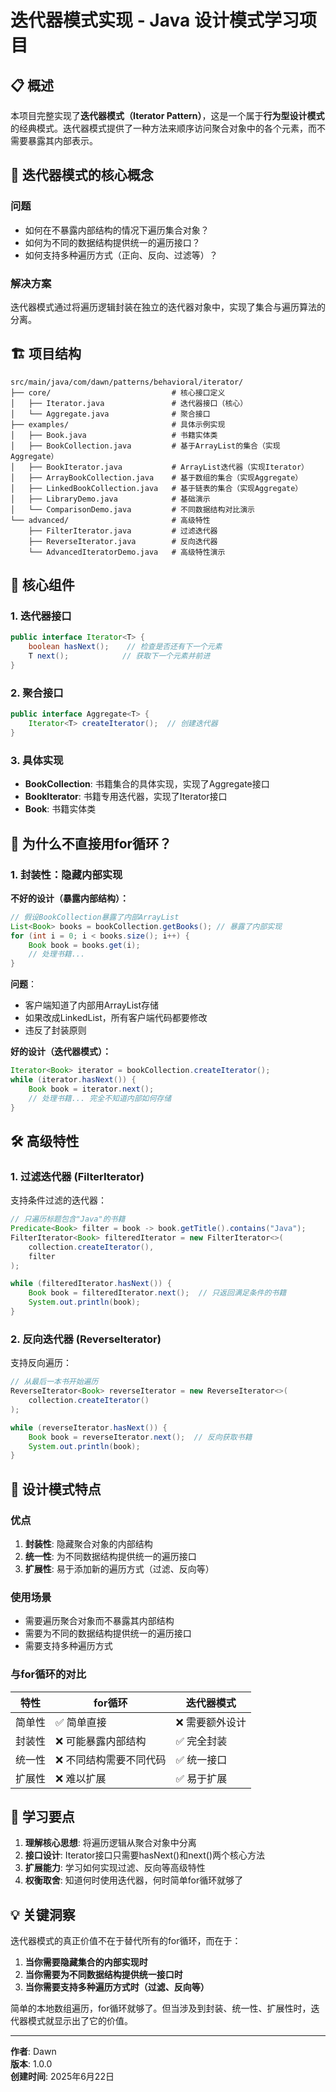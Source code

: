 # 迭代器模式实现 - Java 设计模式学习项目

## 📋 概述

本项目完整实现了**迭代器模式（Iterator Pattern）**，这是一个属于**行为型设计模式**的经典模式。迭代器模式提供了一种方法来顺序访问聚合对象中的各个元素，而不需要暴露其内部表示。

## 🎯 迭代器模式的核心概念

### 问题
- 如何在不暴露内部结构的情况下遍历集合对象？
- 如何为不同的数据结构提供统一的遍历接口？
- 如何支持多种遍历方式（正向、反向、过滤等）？

### 解决方案
迭代器模式通过将遍历逻辑封装在独立的迭代器对象中，实现了集合与遍历算法的分离。

## 🏗️ 项目结构

```
src/main/java/com/dawn/patterns/behavioral/iterator/
├── core/                           # 核心接口定义
│   ├── Iterator.java               # 迭代器接口（核心）
│   └── Aggregate.java              # 聚合接口  
├── examples/                       # 具体示例实现
│   ├── Book.java                   # 书籍实体类
│   ├── BookCollection.java         # 基于ArrayList的集合（实现Aggregate）
│   ├── BookIterator.java           # ArrayList迭代器（实现Iterator）
│   ├── ArrayBookCollection.java    # 基于数组的集合（实现Aggregate）
│   ├── LinkedBookCollection.java   # 基于链表的集合（实现Aggregate）
│   ├── LibraryDemo.java            # 基础演示
│   └── ComparisonDemo.java         # 不同数据结构对比演示
└── advanced/                       # 高级特性
    ├── FilterIterator.java         # 过滤迭代器
    ├── ReverseIterator.java        # 反向迭代器
    └── AdvancedIteratorDemo.java   # 高级特性演示
```

## 🔑 核心组件

### 1. 迭代器接口

```java
public interface Iterator<T> {
    boolean hasNext();    // 检查是否还有下一个元素
    T next();            // 获取下一个元素并前进
}
```

### 2. 聚合接口

```java
public interface Aggregate<T> {
    Iterator<T> createIterator();  // 创建迭代器
}
```

### 3. 具体实现

- **BookCollection**: 书籍集合的具体实现，实现了Aggregate接口
- **BookIterator**: 书籍专用迭代器，实现了Iterator接口
- **Book**: 书籍实体类

## 🤔 为什么不直接用for循环？

### 1. **封装性：隐藏内部实现**

**不好的设计（暴露内部结构）：**
```java
// 假设BookCollection暴露了内部ArrayList
List<Book> books = bookCollection.getBooks(); // 暴露了内部实现
for (int i = 0; i < books.size(); i++) {
    Book book = books.get(i);
    // 处理书籍...
}
```

**问题**：
- 客户端知道了内部用ArrayList存储
- 如果改成LinkedList，所有客户端代码都要修改
- 违反了封装原则

**好的设计（迭代器模式）：**
```java
Iterator<Book> iterator = bookCollection.createIterator();
while (iterator.hasNext()) {
    Book book = iterator.next();
    // 处理书籍... 完全不知道内部如何存储
}
```


## 🛠️ 高级特性

### 1. 过滤迭代器 (FilterIterator)

支持条件过滤的迭代器：

```java
// 只遍历标题包含"Java"的书籍
Predicate<Book> filter = book -> book.getTitle().contains("Java");
FilterIterator<Book> filteredIterator = new FilterIterator<>(
    collection.createIterator(), 
    filter
);

while (filteredIterator.hasNext()) {
    Book book = filteredIterator.next();  // 只返回满足条件的书籍
    System.out.println(book);
}
```

### 2. 反向迭代器 (ReverseIterator)

支持反向遍历：

```java
// 从最后一本书开始遍历
ReverseIterator<Book> reverseIterator = new ReverseIterator<>(
    collection.createIterator()
);

while (reverseIterator.hasNext()) {
    Book book = reverseIterator.next();  // 反向获取书籍
    System.out.println(book);
}
```

## 🎨 设计模式特点

### 优点
1. **封装性**: 隐藏聚合对象的内部结构
2. **统一性**: 为不同数据结构提供统一的遍历接口
3. **扩展性**: 易于添加新的遍历方式（过滤、反向等）

### 使用场景
- 需要遍历聚合对象而不暴露其内部结构
- 需要为不同的数据结构提供统一的遍历接口
- 需要支持多种遍历方式

### 与for循环的对比

| 特性 | for循环 | 迭代器模式 |
|------|---------|------------|
| 简单性 | ✅ 简单直接 | ❌ 需要额外设计 |
| 封装性 | ❌ 可能暴露内部结构 | ✅ 完全封装 |
| 统一性 | ❌ 不同结构需要不同代码 | ✅ 统一接口 |
| 扩展性 | ❌ 难以扩展 | ✅ 易于扩展 |

## 📝 学习要点

1. **理解核心思想**: 将遍历逻辑从聚合对象中分离
2. **接口设计**: Iterator接口只需要hasNext()和next()两个核心方法
3. **扩展能力**: 学习如何实现过滤、反向等高级特性
4. **权衡取舍**: 知道何时使用迭代器，何时简单for循环就够了

## 💡 关键洞察

迭代器模式的真正价值不在于替代所有的for循环，而在于：

1. **当你需要隐藏集合的内部实现时**
2. **当你需要为不同数据结构提供统一接口时**
3. **当你需要支持多种遍历方式时（过滤、反向等）**

简单的本地数组遍历，for循环就够了。但当涉及到封装、统一性、扩展性时，迭代器模式就显示出了它的价值。

---

**作者**: Dawn  
**版本**: 1.0.0  
**创建时间**: 2025年6月22日

